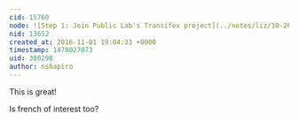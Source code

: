 ```yaml
---
cid: 15760
node: ![Step 1: Join Public Lab's Transifex project](../notes/liz/10-26-2016/how-to-join-public-lab-s-transifex-project)
nid: 13652
created_at: 2016-11-01 19:04:33 +0000
timestamp: 1478027073
uid: 380298
author: nshapiro
---
```


This is great! 

Is french of interest too? 